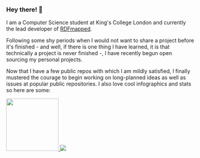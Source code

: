 ### Hey there! :elephant:

I am a Computer Science student at King's College London and currently the lead developer of [RDFmapped](https://github.com/almasen/rdf-mapped).

Following some shy periods when I would not want to share a project before it's finished - and well, if there is one thing I have learned, it is that technically a project is never finished -, I have recently begun open sourcing my personal projects.

Now that I have a few public repos with which I am mildly satisfied, I finally mustered the courage to begin working on long-planned ideas as well as issues at popular public repositories. I also love cool infographics and stats so here are some:

<a href="https://github.com/almasen?tab=overview&from=2020-09-01&to=2020-09-21">
  <img height=140 src="https://github-readme-stats.vercel.app/api?username=almasen&count_private=true&show_icons=true&include_all_commits=true&hide=stars,contribs&theme=calm" />
</a>
<a href="https://github.com/almasen?tab=overview&from=2020-09-01&to=2020-09-21">
  <img src="https://github-readme-stats.vercel.app/api/top-langs/?username=almasen&layout=compact&theme=calm&card_width=380" />
</a>